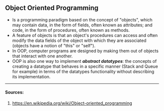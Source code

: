 ## Object Oriented Programming

- Is a programming paradigm based on the concept of "objects", which may contain data, in the form of fields, often known as attributes; and code, in the form of procedures, often known as methods. 
- A feature of objects is that an object's procedures can access and often modify the data fields of the object with which they are associated (objects have a notion of "this" or "self"). 
- In OOP, computer programs are designed by making them out of objects that interact with one another. 
- OOP is also one way to implement _**abstract datatypes**_: the concepts of creating a datatype that behaves in a specific manner (Stack and Queue for example) in terms of the datatypes functionality  without describing its implementation.

***

#### Sources:
1. https://en.wikipedia.org/wiki/Object-oriented_programming